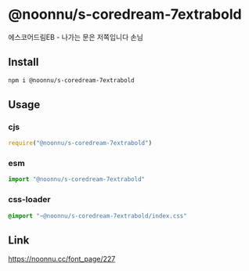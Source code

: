 # @noonnu/s-coredream-7extrabold
에스코어드림EB - 나가는 문은 저쪽입니다 손님

## Install
```sh
npm i @noonnu/s-coredream-7extrabold
```
## Usage
### cjs
```js
require("@noonnu/s-coredream-7extrabold")
```
### esm
```js
import "@noonnu/s-coredream-7extrabold"
```
### css-loader
```css
@import "~@noonnu/s-coredream-7extrabold/index.css"
```

## Link
https://noonnu.cc/font_page/227